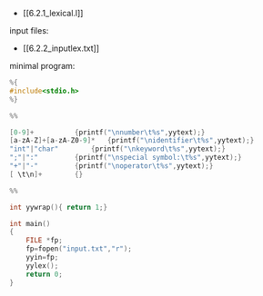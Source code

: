 
- [[6.2.1_lexical.l]]

input files:
- [[6.2.2_inputlex.txt]]



minimal program: 
```c
%{
#include<stdio.h>
%}

%%

[0-9]+			{printf("\nnumber\t%s",yytext);}
[a-zA-Z]+[a-zA-Z0-9]*	{printf("\nidentifier\t%s",yytext);}
"int"|"char"		{printf("\nkeyword\t%s",yytext);}
";"|":"			{printf("\nspecial symbol:\t%s",yytext);}
"+"|"-"			{printf("\noperator\t%s",yytext);}
[ \t\n]+		{}

%%

int yywrap(){ return 1;}

int main()
{
	FILE *fp;
	fp=fopen("input.txt","r");
	yyin=fp;
	yylex();
	return 0;
}

```